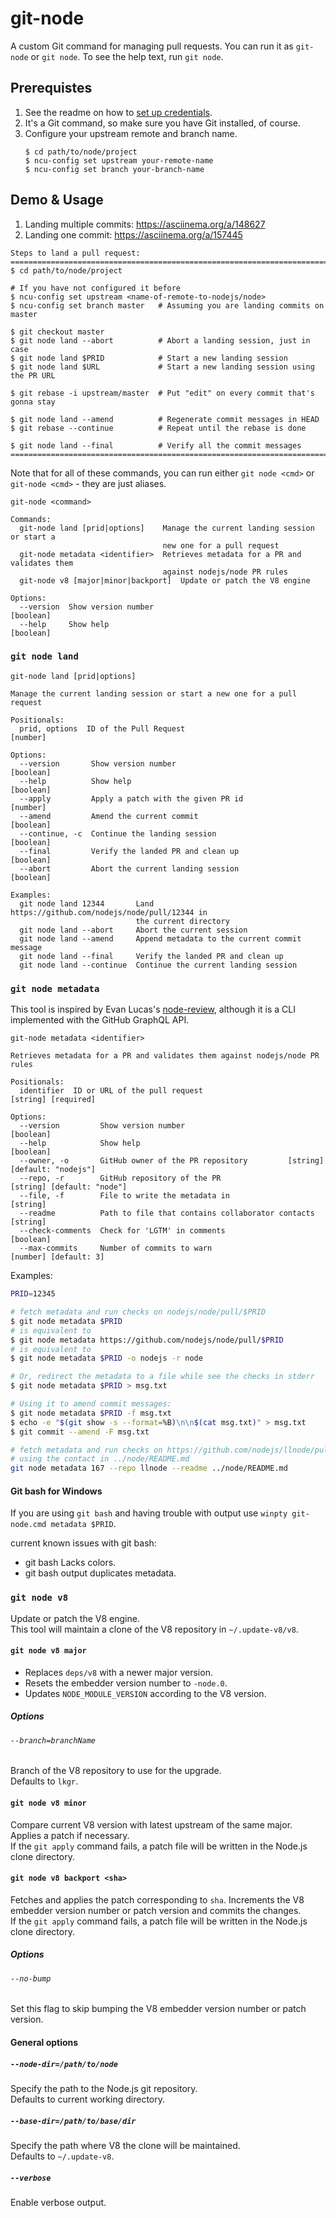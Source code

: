 # git-node

A custom Git command for managing pull requests. You can run it as
`git-node` or `git node`. To see the help text, run `git node`.

## Prerequistes

1. See the readme on how to
  [set up credentials](../README.md#setting-up-credentials).
1. It's a Git command, so make sure you have Git installed, of course.
1. Configure your upstream remote and branch name.
   ```
   $ cd path/to/node/project
   $ ncu-config set upstream your-remote-name
   $ ncu-config set branch your-branch-name
   ```

## Demo & Usage

1. Landing multiple commits: https://asciinema.org/a/148627
2. Landing one commit: https://asciinema.org/a/157445

```
Steps to land a pull request:
==============================================================================
$ cd path/to/node/project

# If you have not configured it before
$ ncu-config set upstream <name-of-remote-to-nodejs/node>
$ ncu-config set branch master   # Assuming you are landing commits on master

$ git checkout master
$ git node land --abort          # Abort a landing session, just in case
$ git node land $PRID            # Start a new landing session
$ git node land $URL             # Start a new landing session using the PR URL

$ git rebase -i upstream/master  # Put "edit" on every commit that's gonna stay

$ git node land --amend          # Regenerate commit messages in HEAD
$ git rebase --continue          # Repeat until the rebase is done

$ git node land --final          # Verify all the commit messages
==============================================================================
```

Note that for all of these commands, you can run either
`git node <cmd>` or `git-node <cmd>` - they are just aliases.

```
git-node <command>

Commands:
  git-node land [prid|options]    Manage the current landing session or start a
                                  new one for a pull request
  git-node metadata <identifier>  Retrieves metadata for a PR and validates them
                                  against nodejs/node PR rules
  git-node v8 [major|minor|backport]  Update or patch the V8 engine

Options:
  --version  Show version number                                       [boolean]
  --help     Show help                                                 [boolean]
```

### `git node land`

```
git-node land [prid|options]

Manage the current landing session or start a new one for a pull request

Positionals:
  prid, options  ID of the Pull Request                                 [number]

Options:
  --version       Show version number                                  [boolean]
  --help          Show help                                            [boolean]
  --apply         Apply a patch with the given PR id                    [number]
  --amend         Amend the current commit                             [boolean]
  --continue, -c  Continue the landing session                         [boolean]
  --final         Verify the landed PR and clean up                    [boolean]
  --abort         Abort the current landing session                    [boolean]

Examples:
  git node land 12344       Land https://github.com/nodejs/node/pull/12344 in
                            the current directory
  git node land --abort     Abort the current session
  git node land --amend     Append metadata to the current commit message
  git node land --final     Verify the landed PR and clean up
  git node land --continue  Continue the current landing session
```

### `git node metadata`

This tool is inspired by Evan Lucas's [node-review](https://github.com/evanlucas/node-review),
although it is a CLI implemented with the GitHub GraphQL API.

```
git-node metadata <identifier>

Retrieves metadata for a PR and validates them against nodejs/node PR rules

Positionals:
  identifier  ID or URL of the pull request                            [string] [required]

Options:
  --version         Show version number                                          [boolean]
  --help            Show help                                                    [boolean]
  --owner, -o       GitHub owner of the PR repository         [string] [default: "nodejs"]
  --repo, -r        GitHub repository of the PR                 [string] [default: "node"]
  --file, -f        File to write the metadata in                                 [string]
  --readme          Path to file that contains collaborator contacts              [string]
  --check-comments  Check for 'LGTM' in comments                                 [boolean]
  --max-commits     Number of commits to warn                        [number] [default: 3]
```

Examples:

```bash
PRID=12345

# fetch metadata and run checks on nodejs/node/pull/$PRID
$ git node metadata $PRID
# is equivalent to
$ git node metadata https://github.com/nodejs/node/pull/$PRID
# is equivalent to
$ git node metadata $PRID -o nodejs -r node

# Or, redirect the metadata to a file while see the checks in stderr
$ git node metadata $PRID > msg.txt

# Using it to amend commit messages:
$ git node metadata $PRID -f msg.txt
$ echo -e "$(git show -s --format=%B)\n\n$(cat msg.txt)" > msg.txt
$ git commit --amend -F msg.txt

# fetch metadata and run checks on https://github.com/nodejs/llnode/pull/167
# using the contact in ../node/README.md
git node metadata 167 --repo llnode --readme ../node/README.md
```

#### Git bash for Windows

If you are using `git bash` and having trouble with output use
`winpty git-node.cmd metadata $PRID`.

current known issues with git bash:
- git bash Lacks colors.
- git bash output duplicates metadata.

### `git node v8`

Update or patch the V8 engine.  
This tool will maintain a clone of the V8 repository in `~/.update-v8/v8`.

#### `git node v8 major`

* Replaces `deps/v8` with a newer major version.
* Resets the embedder version number to `-node.0`.
* Updates `NODE_MODULE_VERSION` according to the V8 version.

##### Options

###### `--branch=branchName`

Branch of the V8 repository to use for the upgrade.  
Defaults to `lkgr`.

#### `git node v8 minor`

Compare current V8 version with latest upstream of the same major. Applies a
patch if necessary.  
If the `git apply` command fails, a patch file will be written in the Node.js
clone directory.

#### `git node v8 backport <sha>`

Fetches and applies the patch corresponding to `sha`. Increments the V8
embedder version number or patch version and commits the changes.  
If the `git apply` command fails, a patch file will be written in the Node.js
clone directory.

##### Options

###### `--no-bump`

Set this flag to skip bumping the V8 embedder version number or patch version.

#### General options

##### `--node-dir=/path/to/node`

Specify the path to the Node.js git repository.  
Defaults to current working directory.

##### `--base-dir=/path/to/base/dir`

Specify the path where V8 the clone will be maintained.  
Defaults to `~/.update-v8`.

##### `--verbose`

Enable verbose output.
